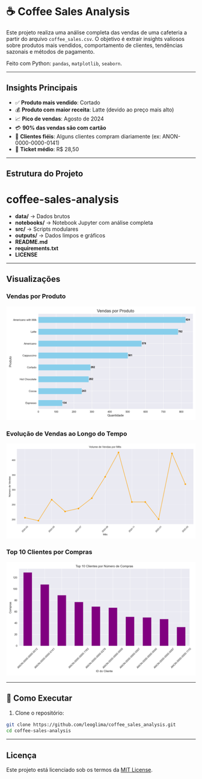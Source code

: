 # ☕ Coffee Sales Analysis

Este projeto realiza uma análise completa das vendas de uma cafeteria a partir do arquivo `coffee_sales.csv`. O objetivo é extrair insights valiosos sobre produtos mais vendidos, comportamento de clientes, tendências sazonais e métodos de pagamento.

Feito com Python: `pandas`, `matplotlib`, `seaborn`.

---

## Insights Principais

- ✅ **Produto mais vendido**: Cortado
- 💰 **Produto com maior receita**: Latte (devido ao preço mais alto)
- 📈 **Pico de vendas**: Agosto de 2024
- 💳 **90% das vendas são com cartão**
- 👤 **Clientes fiéis**: Alguns clientes compram diariamente (ex: ANON-0000-0000-0141)
- 🧋 **Ticket médio**: R$ 28,50

---

## Estrutura do Projeto
# coffee-sales-analysis

- **data/** → Dados brutos
- **notebooks/** → Notebook Jupyter com análise completa
- **src/** → Scripts modulares
- **outputs/** → Dados limpos e gráficos
- **README.md**
- **requirements.txt**
- **LICENSE**


---

## Visualizações

### Vendas por Produto
![sales_by_product](outputs/figures/sales_by_product.png)

### Evolução de Vendas ao Longo do Tempo
![sales_over_time](outputs/figures/sales_over_time.png)

### Top 10 Clientes por Compras
![top_customers](outputs/figures/top_customers.png)

---

## 🚀 Como Executar

1. Clone o repositório:
```bash
git clone https://github.com/leoglima/coffee_sales_analysis.git
cd coffee-sales-analysis
```
---
## Licença

Este projeto está licenciado sob os termos da [MIT License](./LICENSE).